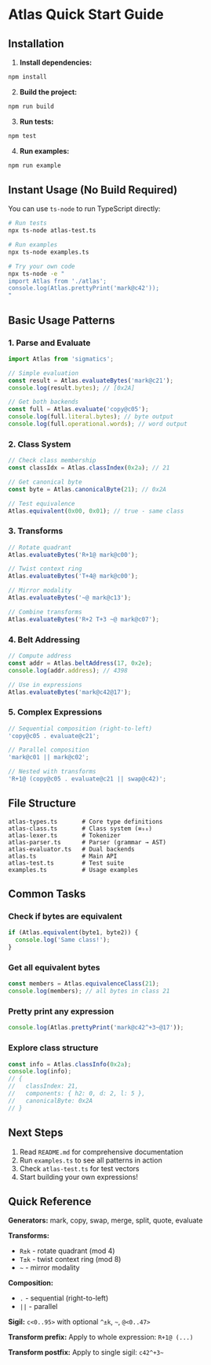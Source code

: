# Atlas Quick Start Guide

## Installation

1. **Install dependencies:**

```bash
npm install
```

2. **Build the project:**

```bash
npm run build
```

3. **Run tests:**

```bash
npm test
```

4. **Run examples:**

```bash
npm run example
```

## Instant Usage (No Build Required)

You can use `ts-node` to run TypeScript directly:

```bash
# Run tests
npx ts-node atlas-test.ts

# Run examples
npx ts-node examples.ts

# Try your own code
npx ts-node -e "
import Atlas from './atlas';
console.log(Atlas.prettyPrint('mark@c42'));
"
```

## Basic Usage Patterns

### 1. Parse and Evaluate

```typescript
import Atlas from 'sigmatics';

// Simple evaluation
const result = Atlas.evaluateBytes('mark@c21');
console.log(result.bytes); // [0x2A]

// Get both backends
const full = Atlas.evaluate('copy@c05');
console.log(full.literal.bytes); // byte output
console.log(full.operational.words); // word output
```

### 2. Class System

```typescript
// Check class membership
const classIdx = Atlas.classIndex(0x2a); // 21

// Get canonical byte
const byte = Atlas.canonicalByte(21); // 0x2A

// Test equivalence
Atlas.equivalent(0x00, 0x01); // true - same class
```

### 3. Transforms

```typescript
// Rotate quadrant
Atlas.evaluateBytes('R+1@ mark@c00');

// Twist context ring
Atlas.evaluateBytes('T+4@ mark@c00');

// Mirror modality
Atlas.evaluateBytes('~@ mark@c13');

// Combine transforms
Atlas.evaluateBytes('R+2 T+3 ~@ mark@c07');
```

### 4. Belt Addressing

```typescript
// Compute address
const addr = Atlas.beltAddress(17, 0x2e);
console.log(addr.address); // 4398

// Use in expressions
Atlas.evaluateBytes('mark@c42@17');
```

### 5. Complex Expressions

```typescript
// Sequential composition (right-to-left)
'copy@c05 . evaluate@c21';

// Parallel composition
'mark@c01 || mark@c02';

// Nested with transforms
'R+1@ (copy@c05 . evaluate@c21 || swap@c42)';
```

## File Structure

```
atlas-types.ts       # Core type definitions
atlas-class.ts       # Class system (≡₉₆)
atlas-lexer.ts       # Tokenizer
atlas-parser.ts      # Parser (grammar → AST)
atlas-evaluator.ts   # Dual backends
atlas.ts             # Main API
atlas-test.ts        # Test suite
examples.ts          # Usage examples
```

## Common Tasks

### Check if bytes are equivalent

```typescript
if (Atlas.equivalent(byte1, byte2)) {
  console.log('Same class!');
}
```

### Get all equivalent bytes

```typescript
const members = Atlas.equivalenceClass(21);
console.log(members); // all bytes in class 21
```

### Pretty print any expression

```typescript
console.log(Atlas.prettyPrint('mark@c42^+3~@17'));
```

### Explore class structure

```typescript
const info = Atlas.classInfo(0x2a);
console.log(info);
// {
//   classIndex: 21,
//   components: { h2: 0, d: 2, l: 5 },
//   canonicalByte: 0x2A
// }
```

## Next Steps

1. Read `README.md` for comprehensive documentation
2. Run `examples.ts` to see all patterns in action
3. Check `atlas-test.ts` for test vectors
4. Start building your own expressions!

## Quick Reference

**Generators:** mark, copy, swap, merge, split, quote, evaluate

**Transforms:**

- `R±k` - rotate quadrant (mod 4)
- `T±k` - twist context ring (mod 8)
- `~` - mirror modality

**Composition:**

- `.` - sequential (right-to-left)
- `||` - parallel

**Sigil:** `c<0..95>` with optional `^±k`, `~`, `@<0..47>`

**Transform prefix:** Apply to whole expression: `R+1@ (...)`

**Transform postfix:** Apply to single sigil: `c42^+3~`

